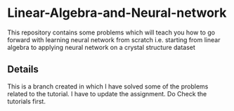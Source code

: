 # Linear-Algebra-and-Neural-network
This repository contains some problems which will teach you how to go forward with learning neural network from scratch i.e. starting from linear algebra to applying neural network on a crystal structure dataset


## Details

This is a branch created in which I have solved some of the problems related to the tutorial.
I have to update the assignment. Do Check the tutorials first.
